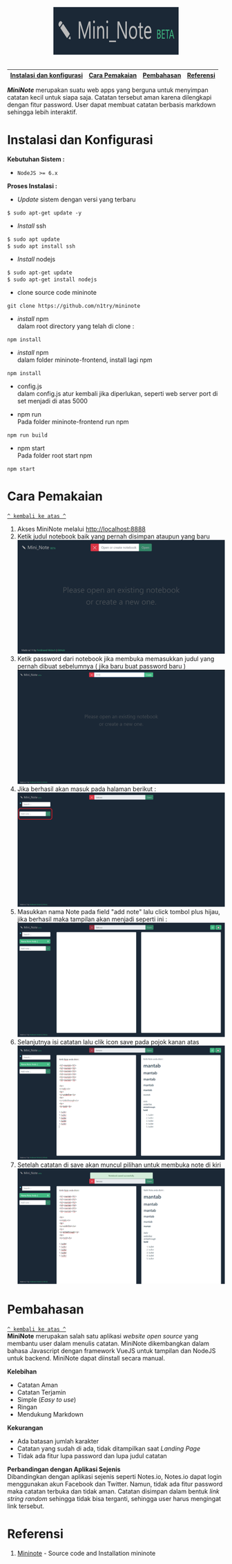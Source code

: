 
<div align="center"><img src="https://github.com/vitorizkiimanda/MiniNote/blob/master/screenshoot/logo.PNG?raw=true" width="290" height="110"></div>

<br/>


[Instalasi dan konfigurasi](#instalasi)| [Cara Pemakaian](#cara-pemakaian) | [Pembahasan](#pembahasan) | [Referensi](#referensi)
:---:|:---:|:---:|:---:


***MiniNote*** merupakan suatu web apps yang berguna untuk menyimpan catatan kecil untuk siapa saja. Catatan tersebut aman karena dilengkapi dengan fitur password. User dapat membuat catatan berbasis markdown sehingga lebih interaktif.


# Instalasi dan Konfigurasi

**Kebutuhan Sistem :**
- `NodeJS >= 6.x`


**Proses Instalasi :**
- *Update* sistem dengan versi yang terbaru
```
$ sudo apt-get update -y
```

- *Install* ssh
```
$ sudo apt update
$ sudo apt install ssh
```

- *Install* nodejs
```
$ sudo apt-get update
$ sudo apt-get install nodejs
```

- clone source code mininote
```
git clone https://github.com/n1try/mininote
```

- *install* npm <br>
dalam root directory yang telah di clone :
```
npm install
```

- *install* npm <br>
dalam folder mininote-frontend, install lagi npm
```
npm install
```

- config.js <br>
dalam config.js atur kembali jika diperlukan, seperti web server port di set menjadi di atas 5000

- npm run <br>
Pada folder mininote-frontend run npm
```
npm run build
```

- npm start <br>
Pada folder root start npm
```
npm start
```

# Cara Pemakaian
[`^ kembali ke atas ^`](#)  
1. Akses MiniNote melalui [http://localhost:8888](http://localhost:8888)
2. Ketik judul notebook baik yang pernah disimpan ataupun yang baru 
<img src="https://github.com/vitorizkiimanda/MiniNote/blob/master/screenshoot/home.PNG?raw=true"></img>
3. Ketik password dari notebook jika membuka memasukkan judul yang pernah dibuat sebelumnya ( jika baru buat password baru )  
<img src="https://github.com/vitorizkiimanda/MiniNote/blob/master/screenshoot/home_password.PNG?raw=true"></img>
4. Jika berhasil akan masuk pada halaman berikut :  
<img src="https://github.com/vitorizkiimanda/MiniNote/blob/master/screenshoot/home_logged.PNG?raw=true"></img>
5. Masukkan nama Note pada field "add note" lalu click tombol plus hijau, jika berhasil maka tampilan akan menjadi seperti ini :   
<img src="https://github.com/vitorizkiimanda/MiniNote/blob/master/screenshoot/new_note.PNG?raw=true"></img>
6. Selanjutnya isi catatan lalu clik icon save pada pojok kanan atas
<img src="https://github.com/vitorizkiimanda/MiniNote/blob/master/screenshoot/fill_note.PNG?raw=true"></img>
7. Setelah catatan di save akan muncul pilihan untuk membuka note di kiri
<img src="https://github.com/vitorizkiimanda/MiniNote/blob/master/screenshoot/success_note.PNG?raw=true"></img>

# Pembahasan
[`^ kembali ke atas ^`](#)  
**MiniNote** merupakan salah satu aplikasi *website open source* yang membantu user dalam menulis catatan. MiniNote dikembangkan dalam bahasa Javascript dengan framework VueJS untuk tampilan dan NodeJS untuk backend. MiniNote dapat diinstall secara manual. 

**Kelebihan**
- Catatan Aman
- Catatan Terjamin
- Simple (*Easy to use*)
- Ringan
- Mendukung Markdown

**Kekurangan**
- Ada batasan jumlah karakter
- Catatan yang sudah di ada, tidak ditampilkan saat *Landing Page*
- Tidak ada fitur lupa password dan lupa judul catatan

**Perbandingan dengan Aplikasi Sejenis**  
Dibandingkan dengan aplikasi sejenis seperti Notes.io, Notes.io dapat login menggunakan akun Facebook dan Twitter. Namun, tidak ada fitur password maka catatan terbuka dan tidak aman. Catatan disimpan dalam bentuk *link string random* sehingga tidak bisa terganti, sehingga user harus mengingat link tersebut.

# Referensi
1. [Mininote](https://github.com/n1try/mininote) - Source code and Installation mininote